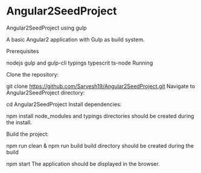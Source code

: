 # Angular2SeedProject
Angular2SeedProject using gulp

A basic Angular2 application with Gulp as build system.

Prerequisites

nodejs
gulp and gulp-cli
typings
typescrit
ts-node
Running

Clone the repository:

git clone https://github.com/Sarvesh19/Angular2SeedProject.git
Navigate to Angular2SeedProject directory:

cd Angular2SeedProject
Install dependencies:

npm install
node_modules and typings directories should be created during the install.

Build the project:

npm run clean & npm run build
build directory should be created during the build

npm start
The application should be displayed in the browser.
